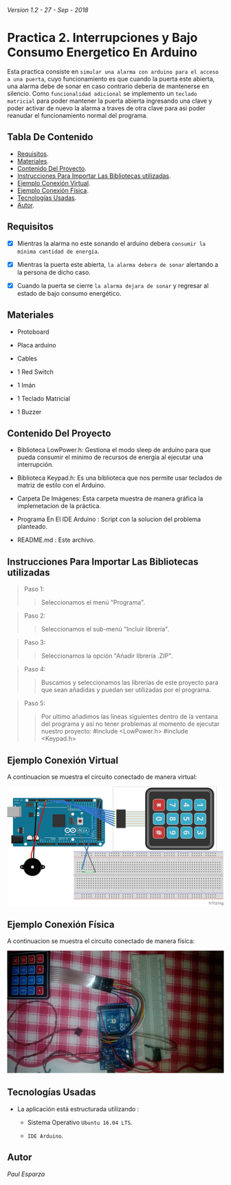 *Version 1.2 - 27 - Sep - 2018*

# Practica 2. Interrupciones y Bajo Consumo Energetico En Arduino

Esta practica consiste en `simular una alarma con arduino para el acceso a una puerta`, cuyo funcionamiento es que cuando la puerta este abierta, una alarma debe de sonar en caso contrario deberia de mantenerse en silencio.
Como `funcionalidad adicional` se implemento un `teclado matricial` para poder mantener la puerta abierta ingresando una clave y poder activar de nuevo la alarma a traves de otra clave para asi poder reanudar el funcionamiento normal del programa.

Tabla De Contenido
--------------------

- [Requisitos](#requisitos).
- [Materiales](#materiales).
- [Contenido Del Proyecto](#contenido-del-proyecto).
- [Instrucciones Para Importar Las Bibliotecas utilizadas](#importar-librerias).
- [Ejemplo Conexión Virtual](#conexion-virtual).
- [Ejemplo Conexión Física](#conexion-fisica).
- [Tecnologías Usadas](#tecnologias-usadas).
- [Autor](#autor).

Requisitos
-----------

- [x] Mientras la alarma no este sonando el arduino debera `consumir la mínima cantidad de energía`.
- [x] Mientras la puerta este abierta, `la alarma debera de sonar` alertando a la persona de dicho caso.
- [x] Cuando la puerta se cierre `la alarma dejara de sonar` y regresar al estado de bajo consumo energético. 


Materiales
-----------

   * Protoboard
    
   * Placa arduino
    
   * Cables
    
   * 1 Red Switch
    
   * 1 Imán
    
   * 1 Teclado Matricial
    
   * 1 Buzzer


Contenido Del Proyecto
-----------------------

   * Biblioteca LowPower.h: Gestiona el modo sleep de arduino para que pueda consumir el minimo de recursos de energía al ejecutar una interrupción. 

   * Biblioteca Keypad.h: Es una biblioteca que nos permite usar teclados de matriz de estilo con el Arduino. 
    
   * Carpeta De Imágenes: Esta carpeta muestra de manera gráfica la implemetacion de la práctica.

   * Programa En El IDE Arduino : Script con la solucion del problema planteado.
    
   * README.md : Este archivo.

Instrucciones Para Importar Las Bibliotecas utilizadas
--------------------------------------------------------

> Paso 1:
>> Seleccionamos el menú "Programa".

> Paso 2:
>> Seleccionamos el sub-menú "Incluir librería".

> Paso 3:
>> Seleccionamos la opción "Añadir librería .ZIP".

> Paso 4:
>> Buscamos y seleccionamos las librerías de este proyecto para que sean añadidas y puedan ser utilizadas por el programa.

> Paso 5:
>> Por ultimo añadimos las líneas siguientes dentro de la ventana del programa y así no tener problemas al momento de ejecutar nuestro proyecto:
>> #include <LowPower.h>
>> #include <Keypad.h>
    
Ejemplo Conexión Virtual
-------------------------
A continuacion se muestra el circuito conectado de manera virtual:

![ConexionVirtual](/Imagenes/Practica2-Interrupciones.png)

Ejemplo Conexión Física
------------------------
A continuacion se muestra el circuito conectado de manera física:

![ConexionFisica](/Imagenes/conexionFisica.jpg)

Tecnologías Usadas
-------------------

* La aplicación está estructurada utilizando :

   * Sistema Operativo `Ubuntu 16.04 LTS`.
    
   * `IDE Arduino`.
    
Autor
------

*Paul Esparza*
